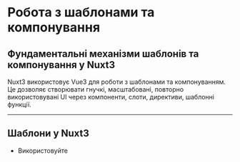 # Робота з шаблонами та компонування

## Фундаментальні механізми шаблонів та компонування у Nuxt3

Nuxt3 використовує Vue3 для роботи з шаблонами та компонуванням. Це дозволяє створювати гнучкі, масштабовані, повторно використовувані UI через компоненти, слоти, директиви, шаблонні функції.

---

## Шаблони у Nuxt3

-   Використовуйте <template> для опису UI.
-   Підтримка директив (v-if, v-for, v-slot, v-model).
-   Можливість вкладених шаблонів, умовного рендерингу.

#### Приклад шаблону:

```vue
<template>
    <div>
        <h1>{{ title }}</h1>
        <ul>
            <li v-for="item in items" :key="item.id">{{ item.name }}</li>
        </ul>
    </div>
</template>
```

---

## Компонування: компоненти, слоти, директиви

-   Компоненти — основа UI, ізольовані, повторно використовувані.
-   Слоти — для передачі контенту у компоненти.
-   Директиви — для реактивної поведінки (v-if, v-for, v-model).

#### Приклад компонента зі слотами:

```vue
<template>
    <button>
        <slot>Default</slot>
    </button>
</template>
```

Використання:

```vue
<MyButton>OK</MyButton>
```

---

## Advanced: шаблонні функції, scoped slots, render-функції, DI

-   **Шаблонні функції** — функції, які повертають шаблон для компонента, дозволяють створювати гнучкі UI.
-   **Scoped slots** — слоти з доступом до даних компонента:

```vue
<template #default="{ item }">
    <div>{{ item.name }}</div>
</template>
```

-   **Render-функції** — створення компонентів через JS:

```js
export default {
    render() {
        return h("button", {}, this.$slots.default());
    },
};
```

-   **Dependency Injection (DI)** — через provide/inject для складних структур:

```js
// provide
provide("theme", ref("dark"));
// inject
const theme = inject("theme");
```

-   **Template refs** — доступ до DOM-елементів:

```vue
<input ref="search" />
onMounted(() => { search.value.focus(); });
```

---

## Accessibility та performance у шаблонах

-   Використовуйте aria-атрибути для доступності.
-   Забезпечуйте фокус через tabindex, ref.
-   Уникайте зайвого рендерингу через v-if/v-show.
-   Використовуйте v-memo для оптимізації.
-   Lazy loading компонентів через dynamic imports.

---

## Архітектурні патерни компонування

-   **Container/Presentational** — розділення логіки та UI.
-   **Compound Components** — компоненти, які працюють разом через слоти/props.
-   **Renderless Components** — компоненти, які повертають лише логіку через slots.
-   **Functional Components** — легкі, без state.

#### Приклад compound:

```vue
<Tabs>
  <Tab title="A">...</Tab>
  <Tab title="B">...</Tab>
</Tabs>
```

---

## Порівняння підходів компонування (розширена таблиця)

| Підхід              | Плюси           | Мінуси                | Advanced use |
| ------------------- | --------------- | --------------------- | ------------ |
| Компоненти          | Ізоляція, reuse | God component         | Compound     |
| Слоти               | Гнучкість       | Відсутність типізації | Scoped       |
| Директиви           | Реактивність    | Змішування логіки     | Custom       |
| Render-функції      | Гнучкість       | Складність            | Renderless   |
| Provide/Inject (DI) | DI, sharing     | Debugging             | Context      |

---

## Діаграма: архітектура складного UI

```mermaid
flowchart TD
    Container --> Presentational
    Presentational --> Compound
    Compound --> Slot
    Slot --> UI
    Compound --> Renderless
    Renderless --> Logic
    Logic --> UI
    Compound --> ProvideInject
    ProvideInject --> Context
    Context --> UI
```

---

## Практичні кейси (розширено)

-   Створення бібліотеки UI-компонентів зі scoped slots та DI.
-   Впровадження renderless компонентів для логіки drag&drop.
-   Динамічне рендеринг компонентів через <component :is> та lazy loading.
-   Тестування accessibility через axe, Lighthouse.
-   Документування API компонентів через JSDoc/TypeScript.
-   Оптимізація рендеру через v-memo, shallowRef.

---

## FAQ по шаблонах та компонуванню у Nuxt3 (розширено)

-   Як створити compound component? — Через слоти, props, контекст.
-   Як типізувати scoped slots? — Через TypeScript, SlotProps.
-   Як впровадити renderless компонент? — Повертаючи лише slots з логікою.
-   Як забезпечити accessibility? — Через aria, tabindex, фокус.
-   Як оптимізувати рендер? — v-memo, lazy loading, shallowRef.

---

## Додаткові ресурси (розширено)

-   [Vue3 Templates Guide](https://vuejs.org/guide/essentials/template-syntax.html)
-   [Nuxt3 Components](https://nuxt.com/docs/guide/directory-structure/components)
-   [Slots & Composition](https://vuejs.org/guide/components/slots.html)
-   [Provide/Inject](https://vuejs.org/guide/components/provide-inject.html)
-   [Render Functions](https://vuejs.org/guide/extras/render-function.html)
-   [Accessibility in Vue](https://vuejs.org/guide/best-practices/accessibility.html)
-   [Testing Accessibility](https://www.deque.com/axe/)

---

## Підсумок (розширено)

Шаблони та компонування у Nuxt3 — це не лише про <template> і компоненти, а про архітектурні патерни, accessibility, performance, DI, advanced slots, renderless логіку. Впроваджуйте best practices, тестуйте, документуйте, оптимізуйте — і ваш UI буде гнучким, масштабованим та доступним.
